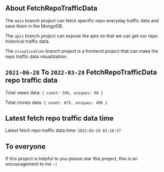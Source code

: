 ## About FetchRepoTrafficData

The `main` branch project can fetch specific repo everyday traffic data and save them in the MongoDB.

The `apis` branch project can expose the apis so that we can get our repo historical traffic data.

The `visualization` branch project is a frontend project that can make the repo traffic data visualization.

## `2021-06-28` To `2022-03-28` FetchRepoTrafficData repo traffic data

Total views data: `{ count: 594, uniques: 60 }`

Total clones data: `{ count: 675, uniques: 499 }`

## Latest fetch repo traffic data time

Latest fetch repo traffic data time: `2022-03-29 01:16:27`

## To everyone

If this project is helpful to you please star this project, this is an encouragement to me `:)`



